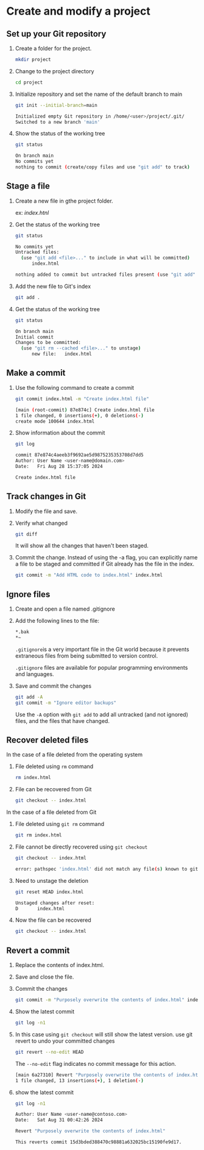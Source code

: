 # Create and modify a project

## Set up your Git repository

1. Create a folder for the project.
   
   ```bash
   mkdir project
   ```

2. Change to the project directory
   
   ```bash
   cd project
   ```
   
3. Initialize repository and set the name of the default branch to main
   
   ```bash
   git init --initial-branch=main

   Initialized empty Git repository in /home/<user>/project/.git/
   Switched to a new branch 'main'
   ```
   
4. Show the status of the working tree
   
   ```bash
   git status

   On branch main
   No commits yet
   nothing to commit (create/copy files and use "git add" to track)
   ```

## Stage a file

1. Create a new file in gthe project folder.
   
   ex: *index.htnl* 
   
2. Get the status of the working tree
   
   ```bash
   git status

   No commits yet
   Untracked files:
     (use "git add <file>..." to include in what will be committed)
         index.html

   nothing added to commit but untracked files present (use "git add" to track)
   ```
3. Add the new file to Git's index
   
   ```bash
   git add .
   ```
      
4. Get the status of the working tree
   
   ```bash
   git status

   On branch main
   Initial commit
   Changes to be committed:
     (use "git rm --cached <file>..." to unstage)
         new file:   index.html
   ```

## Make a commit

1. Use the following command to create a commit
   
   ```bash
   git commit index.html -m "Create index.html file"

   [main (root-commit) 87e874c] Create index.html file
   1 file changed, 0 insertions(+), 0 deletions(-)
   create mode 100644 index.html
   ```

2. Show information about the commit
   
   ```bash
   git log

   commit 87e874c4aeeb3f9692ae5d9875235353708d7dd5
   Author: User Name <user-name@domain.com>
   Date:   Fri Aug 28 15:37:05 2024

   Create index.html file
   ```

   
## Track changes in Git

1. Modify the file and save.
   
2. Verify what changed
   
   ```bash
   git diff
   ```
   It will show all the changes that haven't been staged.

3. Commit the change. Instead of using the -a flag, you can explicitly name a file to be staged and committed if Git already has the file in the index.
   
   ```bash
   git commit -m "Add HTML code to index.html" index.html
   ```

## Ignore files

1. Create and open a file named .gitignore
2. Add the following lines to the file:
   
   ```bash
   *.bak
   *~
   ```

   `.gitignore`is a very important file in the Git world because it prevents extraneous files from being submitted to version control.

   `.gitignore` files are available for popular programming environments and languages.

3. Save and commit the changes
   
   ```bash
   git add -A
   git commit -m "Ignore editor backups"
   ```

   Use the `-A` option with `git add` to add all untracked (and not ignored) files, and the files that have changed.

## Recover deleted files

In the case of a file deleted from the operating system

1. File deleted using `rm` command
   
   ```bash
   rm index.html
   ```

2. File can be recovered from Git
   
   ```bash
   git checkout -- index.html
   ```

In the case of a file deleted from Git

1. File deleted using `git rm` command
   
   ```bash
   git rm index.html
   ```

2. File cannot be directly recovered using `git checkout`
   
   ```bash
   git checkout -- index.html

   error: pathspec 'index.html' did not match any file(s) known to git.
   ```

3. Need to unstage the deletion
   
   ```bash
   git reset HEAD index.html

   Unstaged changes after reset:
   D       index.html
   ```
   
4. Now the file can be recovered
    
   ```bash
   git checkout -- index.html
   ```


## Revert a commit

1. Replace the contents of index.html.
   
2. Save and close the file.
   
3. Commit the changes
   
   ```bash
   git commit -m "Purposely overwrite the contents of index.html" index.html
   ```

4. Show the latest commit
   
   ```bash
   git log -n1
   ```

5. In this case using `git checkout` will still show the latest version. use git revert to undo your committed changes
   
   ```bash
   git revert --no-edit HEAD
   ```
   The `--no-edit` flag indicates no commit message for this action.
   ```bash
   [main 6a27310] Revert "Purposely overwrite the contents of index.html"
   1 file changed, 13 insertions(+), 1 deletion(-)
   ```

6. show the latest commit
   
   ```bash
   git log -n1

   Author: User Name <user-name@contoso.com>
   Date:   Sat Aug 31 00:42:26 2024

   Revert "Purposely overwrite the contents of index.html"

   This reverts commit 15d3bded388470c98881a632025bc15190fe9d17.
   ```


